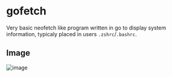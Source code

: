 # gofetch

Very basic neofetch like program written in go to display system information, typicaly placed in users `.zshrc`/`.bashrc`.

## Image

![image](https://user-images.githubusercontent.com/23175651/166085377-b81b2863-790d-43c5-b61a-2dc588e9bcd5.png)
